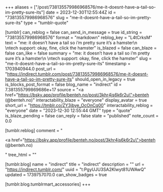 +++
aliases = ["/post/738135579986968576/me-it-doesnt-have-a-tail-so-im-pretty-sure-its"]
date = 2023-12-30T12:55:44Z
id = "738135579986968576"
slug = "me-it-doesnt-have-a-tail-so-im-pretty-sure-its"
type = "tumblr-quote"

[tumblr]
can_reblog = false
can_send_in_message = true
id_string = "738135579986968576"
format = "markdown"
reblog_key = "L4tCrksM"
text = "me: it doesn&rsquo;t have a tail so i&rsquo;m pretty sure it&rsquo;s a hamster\n<br/>\ntech support: okay, fine, click the hamster"
is_blazed = false
can_blaze = false
can_like = false
summary = "me: it doesn’t have a tail so i’m pretty sure it’s a hamster\n \ntech support: okay, fine, click the hamster"
slug = "me-it-doesnt-have-a-tail-so-im-pretty-sure-its"
timestamp = 1703940944.0
post_url = "https://indirect.tumblr.com/post/738135579986968576/me-it-doesnt-have-a-tail-so-im-pretty-sure-its"
should_open_in_legacy = true
is_blocks_post_format = false
blog_name = "indirect"
id = 7.381355799869686e+17
source = "<a href=\"https://bsky.app/profile/benteh.no/post/3khr4js6k6r2u\">benteh (@benteh.no)</a>"
interactability_blaze = "everyone"
display_avatar = true
short_url = "https://tmblr.co/ZY3jbye_OcOnCq00"
interactability_reblog = "everyone"
date = "2023-12-30 12:55:44 GMT"
type = "quote"
is_blaze_pending = false
can_reply = false
state = "published"
note_count = 0.0

[tumblr.reblog]
comment = "<p><a href=\"https://bsky.app/profile/benteh.no/post/3khr4js6k6r2u\">benteh (@benteh.no)</a></p>"
tree_html = ""

[tumblr.blog]
name = "indirect"
title = "indirect"
description = ""
url = "https://indirect.tumblr.com/"
uuid = "t:PgyUJU3SA2Klwyt81UWAwQ"
updated = 1739757070.0
can_show_badges = true

[tumblr.blog.tumblrmart_accessories]
+++
